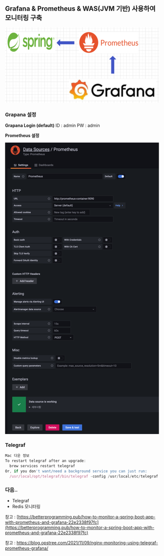 ## Grafana & Prometheus & WAS(JVM 기반) 사용하여 모니터링 구축

<img src="/img/img-1.png" width="750px">

### Grapana 설정

**Grapana Login (default)**
ID : admin
PW : admin

**Prometheus 설정**

<img src="/img/img-2.png" width="750px">

### Telegraf

```jsx
Mac 다운 정보
To restart telegraf after an upgrade:
  brew services restart telegraf
Or, if you don't want/need a background service you can just run:
  /usr/local/opt/telegraf/bin/telegraf -config /usr/local/etc/telegraf.conf -config-directory /usr/local/etc/telegraf.d
```

### 다음..

- Telegraf
- Redis 모니터링

참고 : [https://betterprogramming.pub/how-to-monitor-a-spring-boot-app-with-prometheus-and-grafana-22e2338f97fc](https://betterprogramming.pub/how-to-monitor-a-spring-boot-app-with-prometheus-and-grafana-22e2338f97fc)

참고 : https://blog.opstree.com/2021/11/09/nginx-monitoring-using-telegraf-prometheus-grafana/